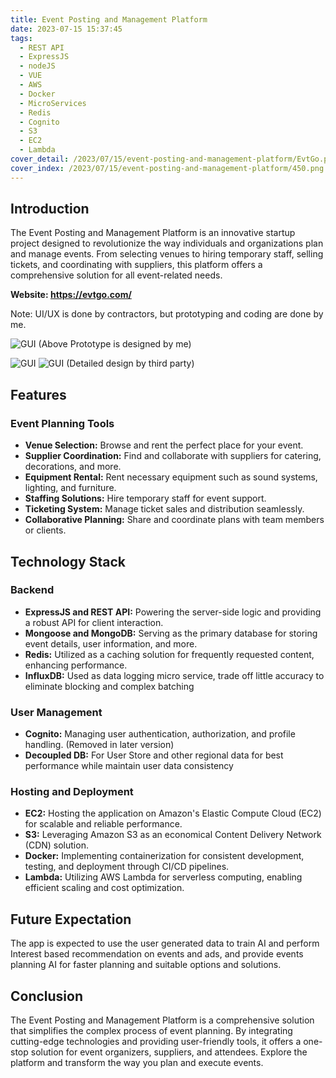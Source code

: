 ```yaml
---
title: Event Posting and Management Platform
date: 2023-07-15 15:37:45
tags: 
  - REST API
  - ExpressJS
  - nodeJS
  - VUE
  - AWS
  - Docker
  - MicroServices
  - Redis
  - Cognito
  - S3
  - EC2
  - Lambda
cover_detail: /2023/07/15/event-posting-and-management-platform/EvtGo.png
cover_index: /2023/07/15/event-posting-and-management-platform/450.png
---
```

## Introduction

The Event Posting and Management Platform is an innovative startup project designed to revolutionize the way individuals and organizations plan and manage events. From selecting venues to hiring temporary staff, selling tickets, and coordinating with suppliers, this platform offers a comprehensive solution for all event-related needs.

**Website: https://evtgo.com/**

Note: UI/UX is done by contractors, but prototyping and coding are done by me.

![GUI](Prototyping.jpg)
(Above Prototype is designed by me)  

![GUI](UI-1.png)
![GUI](UI-2.png)
(Detailed design by third party)  

## Features

### Event Planning Tools
- **Venue Selection:** Browse and rent the perfect place for your event.
- **Supplier Coordination:** Find and collaborate with suppliers for catering, decorations, and more.
- **Equipment Rental:** Rent necessary equipment such as sound systems, lighting, and furniture.
- **Staffing Solutions:** Hire temporary staff for event support.
- **Ticketing System:** Manage ticket sales and distribution seamlessly.
- **Collaborative Planning:** Share and coordinate plans with team members or clients.

## Technology Stack

### Backend
- **ExpressJS and REST API:** Powering the server-side logic and providing a robust API for client interaction.
- **Mongoose and MongoDB:** Serving as the primary database for storing event details, user information, and more.
- **Redis:** Utilized as a caching solution for frequently requested content, enhancing performance.
- **InfluxDB:** Used as data logging micro service, trade off little accuracy to eliminate blocking and complex batching 

### User Management
- **Cognito:** Managing user authentication, authorization, and profile handling. (Removed in later version)
- **Decoupled DB:** For User Store and other regional data for best performance while maintain user data consistency

### Hosting and Deployment
- **EC2:** Hosting the application on Amazon's Elastic Compute Cloud (EC2) for scalable and reliable performance.
- **S3:** Leveraging Amazon S3 as an economical Content Delivery Network (CDN) solution.
- **Docker:** Implementing containerization for consistent development, testing, and deployment through CI/CD pipelines.
- **Lambda:** Utilizing AWS Lambda for serverless computing, enabling efficient scaling and cost optimization.

## Future Expectation
The app is expected to use the user generated data to train AI and perform Interest based recommendation on events and ads, and provide events planning AI for faster planning and suitable options and solutions.

## Conclusion

The Event Posting and Management Platform is a comprehensive solution that simplifies the complex process of event planning. By integrating cutting-edge technologies and providing user-friendly tools, it offers a one-stop solution for event organizers, suppliers, and attendees. Explore the platform and transform the way you plan and execute events.